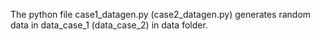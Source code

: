 The python file case1_datagen.py (case2_datagen.py) generates random data in data_case_1 (data_case_2) in data folder.
